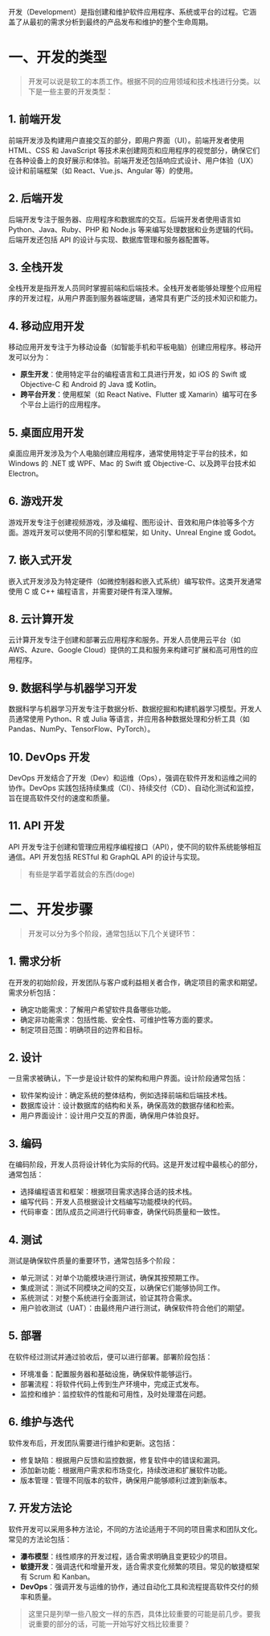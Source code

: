开发（Development）是指创建和维护软件应用程序、系统或平台的过程。它涵盖了从最初的需求分析到最终的产品发布和维护的整个生命周期。

# 一、开发的类型

> 开发可以说是软工的本质工作。根据不同的应用领域和技术栈进行分类。以下是一些主要的开发类型：

## 1. **前端开发**
前端开发涉及构建用户直接交互的部分，即用户界面（UI）。前端开发者使用 HTML、CSS 和 JavaScript 等技术来创建网页和应用程序的视觉部分，确保它们在各种设备上的良好展示和体验。前端开发还包括响应式设计、用户体验（UX）设计和前端框架（如 React、Vue.js、Angular 等）的使用。

## 2. **后端开发**
后端开发专注于服务器、应用程序和数据库的交互。后端开发者使用语言如 Python、Java、Ruby、PHP 和 Node.js 等来编写处理数据和业务逻辑的代码。后端开发还包括 API 的设计与实现、数据库管理和服务器配置等。

## 3. **全栈开发**
全栈开发是指开发人员同时掌握前端和后端技术。全栈开发者能够处理整个应用程序的开发过程，从用户界面到服务器端逻辑，通常具有更广泛的技术知识和能力。

## 4. **移动应用开发**
移动应用开发专注于为移动设备（如智能手机和平板电脑）创建应用程序。移动开发可以分为：
- **原生开发**：使用特定平台的编程语言和工具进行开发，如 iOS 的 Swift 或 Objective-C 和 Android 的 Java 或 Kotlin。
- **跨平台开发**：使用框架（如 React Native、Flutter 或 Xamarin）编写可在多个平台上运行的应用程序。

## 5. **桌面应用开发**
桌面应用开发涉及为个人电脑创建应用程序，通常使用特定于平台的技术，如 Windows 的 .NET 或 WPF、Mac 的 Swift 或 Objective-C、以及跨平台技术如 Electron。

## 6. **游戏开发**
游戏开发专注于创建视频游戏，涉及编程、图形设计、音效和用户体验等多个方面。游戏开发可以使用不同的引擎和框架，如 Unity、Unreal Engine 或 Godot。

## 7. **嵌入式开发**
嵌入式开发涉及为特定硬件（如微控制器和嵌入式系统）编写软件。这类开发通常使用 C 或 C++ 编程语言，并需要对硬件有深入理解。

## 8. **云计算开发**
云计算开发专注于创建和部署云应用程序和服务。开发人员使用云平台（如 AWS、Azure、Google Cloud）提供的工具和服务来构建可扩展和高可用性的应用程序。

## 9. **数据科学与机器学习开发**
数据科学与机器学习开发专注于数据分析、数据挖掘和构建机器学习模型。开发人员通常使用 Python、R 或 Julia 等语言，并应用各种数据处理和分析工具（如 Pandas、NumPy、TensorFlow、PyTorch）。

## 10. **DevOps 开发**
DevOps 开发结合了开发（Dev）和运维（Ops），强调在软件开发和运维之间的协作。DevOps 实践包括持续集成（CI）、持续交付（CD）、自动化测试和监控，旨在提高软件交付的速度和质量。

## 11. **API 开发**
API 开发专注于创建和管理应用程序编程接口（API），使不同的软件系统能够相互通信。API 开发包括 RESTful 和 GraphQL API 的设计与实现。

> 有些是学着学着就会的东西(doge)

# 二、开发步骤

> 开发可以分为多个阶段，通常包括以下几个关键环节：

## 1. **需求分析**
在开发的初始阶段，开发团队与客户或利益相关者合作，确定项目的需求和期望。需求分析包括：
- 确定功能需求：了解用户希望软件具备哪些功能。
- 确定非功能需求：包括性能、安全性、可维护性等方面的要求。
- 制定项目范围：明确项目的边界和目标。

## 2. **设计**
一旦需求被确认，下一步是设计软件的架构和用户界面。设计阶段通常包括：
- 软件架构设计：确定系统的整体结构，例如选择前端和后端技术栈。
- 数据库设计：设计数据库的结构和关系，确保高效的数据存储和检索。
- 用户界面设计：设计用户交互的界面，确保用户体验良好。

## 3. **编码**
在编码阶段，开发人员将设计转化为实际的代码。这是开发过程中最核心的部分，通常包括：
- 选择编程语言和框架：根据项目需求选择合适的技术栈。
- 编写代码：开发人员根据设计文档编写功能模块的代码。
- 代码审查：团队成员之间进行代码审查，确保代码质量和一致性。

## 4. **测试**
测试是确保软件质量的重要环节，通常包括多个阶段：
- 单元测试：对单个功能模块进行测试，确保其按预期工作。
- 集成测试：测试不同模块之间的交互，以确保它们能够协同工作。
- 系统测试：对整个系统进行全面测试，验证其符合需求。
- 用户验收测试（UAT）：由最终用户进行测试，确保软件符合他们的期望。

## 5. **部署**
在软件经过测试并通过验收后，便可以进行部署。部署阶段包括：
- 环境准备：配置服务器和基础设施，确保软件能够运行。
- 部署流程：将软件代码上传到生产环境中，完成正式发布。
- 监控和维护：监控软件的性能和可用性，及时处理潜在问题。

## 6. **维护与迭代**
软件发布后，开发团队需要进行维护和更新。这包括：
- 修复缺陷：根据用户反馈和监控数据，修复软件中的错误和漏洞。
- 添加新功能：根据用户需求和市场变化，持续改进和扩展软件功能。
- 版本管理：管理不同版本的软件，确保用户能够顺利过渡到新版本。

## 7. **开发方法论**
软件开发可以采用多种方法论，不同的方法论适用于不同的项目需求和团队文化。常见的方法论包括：
- **瀑布模型**：线性顺序的开发过程，适合需求明确且变更较少的项目。
- **敏捷开发**：强调迭代和增量开发，适合需求变化频繁的项目。常见的敏捷框架有 Scrum 和 Kanban。
- **DevOps**：强调开发与运维的协作，通过自动化工具和流程提高软件交付的频率和质量。

> 这里只是列举一些八股文一样的东西，具体比较重要的可能是前几步。要我说重要的部分的话，可能一开始写好文档比较重要？